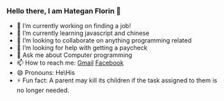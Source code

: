 ### Hello there, I am Hategan Florin 👋


- 🔭 I’m currently working on finding a job!
- 🌱 I’m currently learning javascript and chinese
- 👯 I’m looking to collaborate on anything programming related
- 🤔 I’m looking for help with getting a paycheck
- 💬 Ask me about Computer programming
- 📫 How to reach me: [Gmail](mailto:hateganfloringeorge@gmail.com) [Facebook](https://www.facebook.com/hategan.floringeorge)
- 😄 Pronouns: He\His
- ⚡ Fun fact: A parent may kill its children if the task assigned to them is no longer needed.
